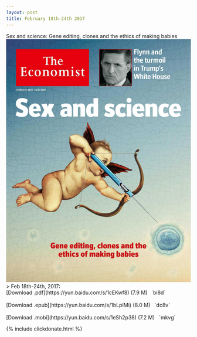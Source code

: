 ```yaml
---
layout: post
title: February 18th-24th 2017
---
```


<div class="message">
	Sex and science: Gene editing, clones and the ethics of making babies
</div>

<div class="cover">
<img src="/public/img/the-economist/img_2017.02.18.jpg" />
</div>
<!--more-->
> Feb 18th-24th, 2017:<br/>
[Download .pdf](https://yun.baidu.com/s/1cEKwf8) (7.9 M)&ensp;
`bi8d` <br/><br/>
[Download .epub](https://yun.baidu.com/s/1bLpIMi) (8.0 M) &nbsp;
`dc8v` <br/><br/>
[Download .mobi](https://yun.baidu.com/s/1eSh2p38) (7.2 M) &nbsp;
`mkvg`


{% include clickdonate.html %}

